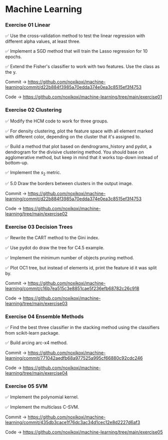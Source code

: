 # Machine Learning

### Exercise 01 Linear

:white_check_mark: Use the cross-validation method to test the linear regression with different alpha values, at least three.

:white_check_mark: Implement a SGD method that will train the Lasso regression for 10 epochs.

:white_check_mark: Extend the Fisher's classifier to work with two features. Use the class as the y.

Commit -> https://github.com/noxikoxi/machine-learning/commit/d22b884f3985a70edda374e0ea3c8515ef3f4753

Code -> https://github.com/noxikoxi/machine-learning/tree/main/exercise01


### Exercise 02 Clustering

:white_check_mark: Modify the HCM code to work for three groups.

:white_check_mark: For density clustering, plot the feature space with all element marked with different color, depending on the cluster that it's assigned to.

:white_check_mark: Build a method that plot based on dendrograms_history and pydot, a dendrogram for the divisive clustering method. You should base on agglomerative method, but keep in mind that it works top-down instead of bottom-up.

:white_check_mark: Implement the $s_{2}$ metric.

:white_check_mark: 5.0 Draw the borders between clusters in the output image.

Commit -> https://github.com/noxikoxi/machine-learning/commit/d22b884f3985a70edda374e0ea3c8515ef3f4753

Code -> https://github.com/noxikoxi/machine-learning/tree/main/exercise02


### Exercise 03 Decision Trees

:white_check_mark: Rewrite the CART method to the Gini index.

:white_check_mark: Use pydot do draw the tree for C4.5 example.

:white_check_mark: Implement the minimum number of objects pruning method.

:white_check_mark: Plot OC1 tree, but instead of elements id, print the feature id it was split by.


Commit -> https://github.com/noxikoxi/machine-learning/commit/c16b7ea515c3e8851cae5f236efb68782c26c918

Code -> https://github.com/noxikoxi/machine-learning/tree/main/exercise03

### Exercise 04 Ensemble Methods

:white_check_mark: Find the best three classifier in the stacking method using the classifiers from scikit-learn package.

:white_check_mark: Build arcing arc-x4 method. 

Commit -> https://github.com/noxikoxi/machine-learning/commit/771042aedfb68a977525a995cf66880c92cdc246

Code -> https://github.com/noxikoxi/machine-learning/tree/main/exercise04

### Exercise 05 SVM

:white_check_mark: Implement the polynomial kernel.

:white_check_mark: Implement the multiclass C-SVM. 

Commit -> https://github.com/noxikoxi/machine-learning/commit/435db3cace1f76dc3ac34d1cec12e8d2227d6af3

Code -> https://github.com/noxikoxi/machine-learning/tree/main/exercise05